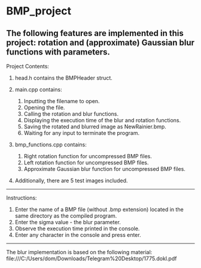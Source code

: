# BMP_project

The following features are implemented in this project: rotation and (approximate) Gaussian blur functions with parameters.
-----------------------------------------------------------------------------------------------
Project Contents:

1. head.h contains the BMPHeader struct.

2. main.cpp contains:
   1) Inputting the filename to open.
   2) Opening the file.
   3) Calling the rotation and blur functions.
   4) Displaying the execution time of the blur and rotation functions.
   5) Saving the rotated and blurred image as NewRainier.bmp.
   6) Waiting for any input to terminate the program.

3. bmp_functions.cpp contains:
   1) Right rotation function for uncompressed BMP files.
   2) Left rotation function for uncompressed BMP files.
   3) Approximate Gaussian blur function for uncompressed BMP files.

4. Additionally, there are 5 test images included.
-----------------------------------------------------------------------------------------------
Instructions:

1. Enter the name of a BMP file (without .bmp extension) located in the same directory as the compiled program.
2. Enter the sigma value - the blur parameter.
3. Observe the execution time printed in the console.
4. Enter any character in the console and press enter.
-----------------------------------------------------------------------------------------------
The blur implementation is based on the following material:
file:///C:/Users/dom/Downloads/Telegram%20Desktop/1775.dokl.pdf
